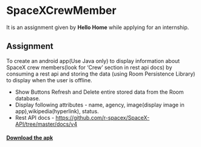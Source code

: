 # SpaceXCrewMember
It is an assignment given by <b>Hello Home</b> while applying for an internship.

## Assignment
To create an android app(Use Java only) to display information about SpaceX
crew members(look for ‘Crew’ section in rest api docs) by consuming a rest api and storing the
data (using Room Persistence Library) to display when the user is offline. <br>
* Show Buttons Refresh and Delete entire stored data from the Room database.
* Display following attributes - name, agency, image(display image in app),wikipedia(hyperlink), status.
* Rest API docs - https://github.com/r-spacex/SpaceX-API/tree/master/docs/v4

#### <a href="https://drive.google.com/file/d/11nk9SOFpWu7GAiTdvmIYwS6I_JnPaT8O/view?usp=sharing">Download the apk</a>
